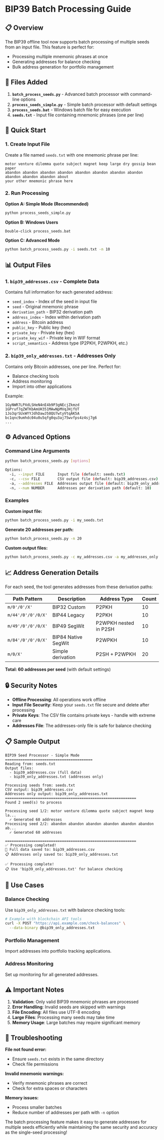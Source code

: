 # BIP39 Batch Processing Guide

## 📋 **Overview**

The BIP39 offline tool now supports batch processing of multiple seeds from an input file. This feature is perfect for:

- Processing multiple mnemonic phrases at once
- Generating addresses for balance checking
- Bulk address generation for portfolio management

## 📁 **Files Added**

1. **`batch_process_seeds.py`** - Advanced batch processor with command-line options
2. **`process_seeds_simple.py`** - Simple batch processor with default settings
3. **`process_seeds.bat`** - Windows batch file for easy execution
4. **`seeds.txt`** - Input file containing mnemonic phrases (one per line)

## 🚀 **Quick Start**

### 1. Create Input File

Create a file named `seeds.txt` with one mnemonic phrase per line:

```
motor venture dilemma quote subject magnet keep large dry gossip bean paper
abandon abandon abandon abandon abandon abandon abandon abandon abandon abandon abandon about
your other mnemonic phrase here
```

### 2. Run Processing

**Option A: Simple Mode (Recommended)**
```bash
python process_seeds_simple.py
```

**Option B: Windows Users**
```
Double-click process_seeds.bat
```

**Option C: Advanced Mode**
```bash
python batch_process_seeds.py -i seeds.txt -n 10
```

## 📊 **Output Files**

### 1. `bip39_addresses.csv` - Complete Data
Contains full information for each generated address:
- `seed_index` - Index of the seed in input file
- `seed` - Original mnemonic phrase
- `derivation_path` - BIP32 derivation path
- `address_index` - Index within derivation path
- `address` - Bitcoin address
- `public_key` - Public key (hex)
- `private_key` - Private key (hex)
- `private_key_wif` - Private key in WIF format
- `script_semantics` - Address type (P2PKH, P2WPKH, etc.)

### 2. `bip39_only_addresses.txt` - Addresses Only
Contains only Bitcoin addresses, one per line. Perfect for:
- Balance checking tools
- Address monitoring
- Import into other applications

Example:
```
1GyNWR7LPXdLSHeN4nE4b9P3gNEcjZkmzd
1GPruf7qZWTKbAmUH351MAwNpMVqJHjfUT
1Jo3qrSUxWYYJdhDawJ58QU7wtyVtqAK5A
bc1qnc9umhdc04u0u5qfg0qu3aj75wvfps4z4sj7g6
...
```

## ⚙️ **Advanced Options**

### Command Line Arguments

```bash
python batch_process_seeds.py [options]

Options:
  -i, --input FILE      Input file (default: seeds.txt)
  -c, --csv FILE        CSV output file (default: bip39_addresses.csv)
  -a, --addresses FILE  Addresses output file (default: bip39_only_addresses.txt)
  -n, --num NUMBER      Addresses per derivation path (default: 10)
```

### Examples

**Custom input file:**
```bash
python batch_process_seeds.py -i my_seeds.txt
```

**Generate 20 addresses per path:**
```bash
python batch_process_seeds.py -n 20
```

**Custom output files:**
```bash
python batch_process_seeds.py -c my_addresses.csv -a my_addresses_only.txt
```

## 📈 **Address Generation Details**

For each seed, the tool generates addresses from these derivation paths:

| Path Pattern | Description | Address Type | Count |
|-------------|-------------|--------------|-------|
| `m/0'/0'/X'` | BIP32 Custom | P2PKH | 10 |
| `m/44'/0'/0'/0/X'` | BIP44 Legacy | P2PKH | 10 |
| `m/49'/0'/0'/0/X'` | BIP49 SegWit | P2WPKH nested in P2SH | 10 |
| `m/84'/0'/0'/0/X'` | BIP84 Native SegWit | P2WPKH | 10 |
| `m/0/X'` | Simple derivation | P2SH + P2WPKH | 20 |

**Total: 60 addresses per seed** (with default settings)

## 🔒 **Security Notes**

- **Offline Processing**: All operations work offline
- **Input File Security**: Keep your `seeds.txt` file secure and delete after processing
- **Private Keys**: The CSV file contains private keys - handle with extreme care
- **Addresses File**: The addresses-only file is safe for balance checking

## 📋 **Sample Output**

```
BIP39 Seed Processor - Simple Mode
========================================
Reading from: seeds.txt
Output files:
  - bip39_addresses.csv (full data)
  - bip39_only_addresses.txt (addresses only)

Processing seeds from: seeds.txt
CSV output: bip39_addresses.csv
Addresses only output: bip39_only_addresses.txt
============================================================
Found 2 seed(s) to process

Processing seed 1/2: motor venture dilemma quote subject magnet keep la...
  ✓ Generated 60 addresses
Processing seed 2/2: abandon abandon abandon abandon abandon abandon ab...
  ✓ Generated 60 addresses

============================================================
✅ Processing completed!
📁 Full data saved to: bip39_addresses.csv
📋 Addresses only saved to: bip39_only_addresses.txt

✅ Processing complete!
📋 Use 'bip39_only_addresses.txt' for balance checking
```

## 🎯 **Use Cases**

### Balance Checking
Use `bip39_only_addresses.txt` with balance checking tools:
```bash
# Example with blockchain API tools
curl -X POST "https://api.example.com/check-balances" \
  --data-binary @bip39_only_addresses.txt
```

### Portfolio Management
Import addresses into portfolio tracking applications.

### Address Monitoring
Set up monitoring for all generated addresses.

## ⚠️ **Important Notes**

1. **Validation**: Only valid BIP39 mnemonic phrases are processed
2. **Error Handling**: Invalid seeds are skipped with warnings
3. **File Encoding**: All files use UTF-8 encoding
4. **Large Files**: Processing many seeds may take time
5. **Memory Usage**: Large batches may require significant memory

## 🔧 **Troubleshooting**

**File not found error:**
- Ensure `seeds.txt` exists in the same directory
- Check file permissions

**Invalid mnemonic warnings:**
- Verify mnemonic phrases are correct
- Check for extra spaces or characters

**Memory issues:**
- Process smaller batches
- Reduce number of addresses per path with `-n` option

The batch processing feature makes it easy to generate addresses for multiple seeds efficiently while maintaining the same security and accuracy as the single-seed processing!
